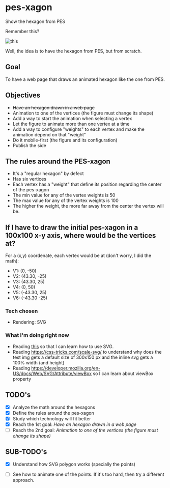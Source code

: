 # pes-xagon
Show the hexagon from PES 

Remember this?

![this](https://i46.servimg.com/u/f46/16/76/97/21/pes6_243.jpg)


Well, the idea is to have the hexagon from PES, but from scratch.


## Goal
To have a web page that draws an animated hexagon like the one from PES.

## Objectives
* ~~Have an hexagon drawn in a web page~~
* Animation to one of the vertices (the figure must change its shape)
* Add a way to start the animation when selecting a vertex
* Let the figure to animate more than one vertex at a time
* Add a way to configure "weights" to each vertex and make the animation depend on that "weight"
* Do it mobile-first (the figure and its configuration)
* Publish the side


## The rules around the PES-xagon
* It's a "regular hexagon" by defect
* Has six vertices
* Each vertex has a "weight" that define its position regarding the center of the pes-xagon
* The min value for any of the vertex weights is 50
* The max value for any of the vertex weights is 100
* The higher the weight, the more far away from the center the vertex will be.


## If I have to draw the initial pes-xagon in a 100x100 x-y axis, where would be the vertices at?
For a (x,y) coordenate, each vertex would be at (don't worry, I did the math):

* V1: (0, -50) 
* V2: (43.30, -25) 
* V3: (43.30, 25) 
* V4: (0, 50) 
* V5: (-43.30, 25) 
* V6: (-43.30 -25)

### Tech chosen
* Rendering: SVG

### What I'm doing right now
* Reading [this](https://docs.microsoft.com/en-us/previous-versions/windows/internet-explorer/ie-developer/samples/gg193979%28v%3dvs.85%29) so that I can learn how to use SVG.
* Reading https://css-tricks.com/scale-svg/ to understand why does the test img gets a default size of 300x150 px and the inline svg gets a 100% width (and height) 
* Reading https://developer.mozilla.org/en-US/docs/Web/SVG/Attribute/viewBox so I can learn about viewBox property


## TODO's
- [x] Analyze the math around the hexagons
- [x] Define the rules around the pes-xagon
- [x] Study which technology will fit better
- [x] Reach the 1st goal: _Have an hexagon drawn in a web page_
- [ ]  Reach the 2nd goal: _Animation to one of the vertices (the figure must change its shape)_

## SUB-TODO's
- [x] Understand how SVG polygon works (specially the points)
- [ ] See how to animate one of the points. If it's too hard, then try a different approach.

